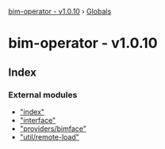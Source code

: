 [bim-operator - v1.0.10](README.md) › [Globals](globals.md)

# bim-operator - v1.0.10

## Index

### External modules

* ["index"](modules/_index_.md)
* ["interface"](modules/_interface_.md)
* ["providers/bimface"](modules/_providers_bimface_.md)
* ["util/remote-load"](modules/_util_remote_load_.md)
